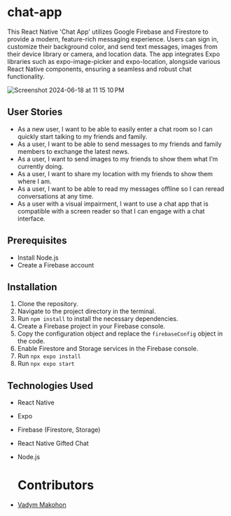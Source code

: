 # chat-app

This React Native 'Chat App' utilizes Google Firebase and Firestore to provide a modern, feature-rich messaging experience. Users can sign in, customize their background color, and send text messages, images from their device library or camera, and location data. The app integrates Expo libraries such as expo-image-picker and expo-location, alongside various React Native components, ensuring a seamless and robust chat functionality.

![Screenshot 2024-06-18 at 11 15 10 PM](https://github.com/VadymMakohon/chat-app/assets/138728243/e61716cf-fd16-444c-a887-b03e22f2e11c)

## User Stories

- As a new user, I want to be able to easily enter a chat room so I can quickly start talking to my friends and family.
- As a user, I want to be able to send messages to my friends and family members to exchange the latest news.
- As a user, I want to send images to my friends to show them what I’m currently doing.
- As a user, I want to share my location with my friends to show them where I am.
- As a user, I want to be able to read my messages offline so I can reread conversations at any time.
- As a user with a visual impairment, I want to use a chat app that is compatible with a screen reader so that I can engage with a chat interface.

## Prerequisites

- Install Node.js
- Create a Firebase account

## Installation

1. Clone the repository.
2. Navigate to the project directory in the terminal.
3. Run `npm install` to install the necessary dependencies.
4. Create a Firebase project in your Firebase console.
5. Copy the configuration object and replace the `firebaseConfig` object in the code.
6. Enable Firestore and Storage services in the Firebase console.
7. Run `npx expo install`
8. Run `npx expo start`

## Technologies Used

- React Native
- Expo
- Firebase (Firestore, Storage)
- React Native Gifted Chat
- Node.js

  # Contributors
- [Vadym Makohon](https://github.com/VadymMakohon)
